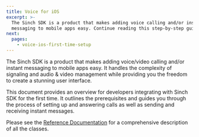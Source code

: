 ```yaml
---
title: Voice for iOS
excerpt: >-
  The Sinch SDK is a product that makes adding voice calling and/or instant
  messaging to mobile apps easy. Continue reading this step-by-step guide now.
next:
  pages:
    - voice-ios-first-time-setup
---
```

The Sinch SDK is a product that makes adding voice/video calling and/or instant messaging to mobile apps easy. It handles the complexity of signaling and audio & video management while providing you the freedom to create a stunning user interface.

This document provides an overview for developers integrating with Sinch SDK for the first time. It outlines the prerequisites and guides you through the process of setting up and answering calls as well as sending and receiving instant messages.

Please see the [Reference Documentation](voice-for-ios/reference/html) for a comprehensive description of all the classes.